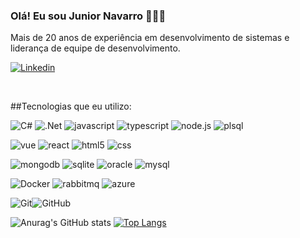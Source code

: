 ### Olá! Eu sou Junior Navarro 🧑🏽‍💻
Mais de 20 anos de experiência em desenvolvimento de sistemas e liderança de equipe de desenvolvimento.

[![Linkedin](https://img.shields.io/badge/LinkedIn-0077B5?style=for-the-badge&logo=linkedin&logoColor=white)](https://www.linkedin.com/in/juniornavarro)


<br />

##Tecnologias que eu utilizo:

![C#](https://img.shields.io/badge/C%23-239120?style=for-the-badge&logo=c-sharp&logoColor=white)
![.Net](https://img.shields.io/badge/.NET-5C2D91?style=for-the-badge&logo=.net&logoColor=white)
![javascript](https://img.shields.io/badge/JavaScript-F7DF1E?style=for-the-badge&logo=javascript&logoColor=black)
![typescript](https://img.shields.io/badge/TypeScript-007ACC?style=for-the-badge&logo=typescript&logoColor=white)
![node.js](https://img.shields.io/badge/Node.js-43853D?style=for-the-badge&logo=node.js&logoColor=white)
![plsql](https://img.shields.io/badge/PLSQL-F80000?style=for-the-badge&logo=oracle&logoColor=black)

![vue](https://img.shields.io/badge/Vue.js-35495E?style=for-the-badge&logo=vue.js&logoColor=4FC08D)
![react](https://img.shields.io/badge/React-20232A?style=for-the-badge&logo=react&logoColor=61DAFB)
![html5](https://img.shields.io/badge/HTML5-E34F26?style=for-the-badge&logo=html5&logoColor=white)
![css](https://img.shields.io/badge/CSS-239120?&style=for-the-badge&logo=css3&logoColor=white)

![mongodb](https://img.shields.io/badge/MongoDB-4EA94B?style=for-the-badge&logo=mongodb&logoColor=white)
![sqlite](https://img.shields.io/badge/SQLite-07405E?style=for-the-badge&logo=sqlite&logoColor=white)
![oracle](https://img.shields.io/badge/Oracle-F80000?style=for-the-badge&logo=oracle&logoColor=black)
![mysql](https://img.shields.io/badge/MySQL-005C84?style=for-the-badge&logo=mysql&logoColor=white)


![Docker](https://img.shields.io/badge/docker-%230db7ed.svg?style=for-the-badge&logo=docker&logoColor=white)
![rabbitmq](https://img.shields.io/badge/rabbitmq-%23FF6600.svg?&style=for-the-badge&logo=rabbitmq&logoColor=white)
![azure](	https://img.shields.io/badge/Microsoft_Azure-0089D6?style=for-the-badge&logo=microsoft-azure&logoColor=white)

![Git](https://img.shields.io/badge/git-%23F05033.svg?style=for-the-badge&logo=git&logoColor=white)![GitHub](https://img.shields.io/badge/github-%23121011.svg?style=for-the-badge&logo=github&logoColor=white)

![Anurag's GitHub stats](https://github-readme-stats.vercel.app/api?username=ljrnavarro&show_icons=true&theme=dracula&include_all_commits=true)
[![Top Langs](https://github-readme-stats.vercel.app/api/top-langs/?username=ljrnavarro&layout=compact&langs_count=20)](https://github.com/anuraghazra/github-readme-stats)
